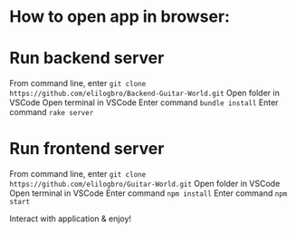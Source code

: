 # How to open app in browser:

# Run backend server
From command line, enter `git clone https://github.com/elilogbro/Backend-Guitar-World.git`
Open folder in VSCode
Open terminal in VSCode
Enter command `bundle install`
Enter command `rake server`

# Run frontend server
From command line, enter `git clone https://github.com/elilogbro/Guitar-World.git`
Open folder in VSCode
Open terminal in VSCode
Enter command `npm install`
Enter command `npm start`

Interact with application & enjoy!
